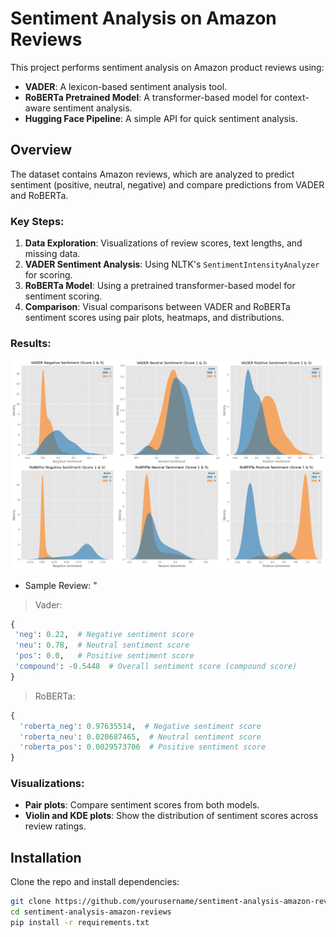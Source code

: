 # Sentiment Analysis on Amazon Reviews

This project performs sentiment analysis on Amazon product reviews using:
- **VADER**: A lexicon-based sentiment analysis tool.
- **RoBERTa Pretrained Model**: A transformer-based model for context-aware sentiment analysis.
- **Hugging Face Pipeline**: A simple API for quick sentiment analysis.

## Overview

The dataset contains Amazon reviews, which are analyzed to predict sentiment (positive, neutral, negative) and compare predictions from VADER and RoBERTa.

### Key Steps:
1. **Data Exploration**: Visualizations of review scores, text lengths, and missing data.
2. **VADER Sentiment Analysis**: Using NLTK's `SentimentIntensityAnalyzer` for scoring.
3. **RoBERTa Model**: Using a pretrained transformer-based model for sentiment scoring.
4. **Comparison**: Visual comparisons between VADER and RoBERTa sentiment scores using pair plots, heatmaps, and distributions.

### Results:
![Vader vs. RoBERTa](BERTvsBOW.png)

- Sample Review: "
> Vader:
 ```python
{
  'neg': 0.22,  # Negative sentiment score
  'neu': 0.78,  # Neutral sentiment score
  'pos': 0.0,   # Positive sentiment score
  'compound': -0.5448  # Overall sentiment score (compound score)
}
```
> RoBERTa:
```python
{
  'roberta_neg': 0.97635514,  # Negative sentiment score
  'roberta_neu': 0.020687465,  # Neutral sentiment score
  'roberta_pos': 0.0029573706  # Positive sentiment score
}
```
### Visualizations:
- **Pair plots**: Compare sentiment scores from both models.
- **Violin and KDE plots**: Show the distribution of sentiment scores across review ratings.

## Installation

Clone the repo and install dependencies:
```bash
git clone https://github.com/yourusername/sentiment-analysis-amazon-reviews.git
cd sentiment-analysis-amazon-reviews
pip install -r requirements.txt




